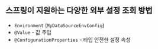 ## 스프링이 지원하는 다양한 외부 설정 조회 방법
- `Environment` (`MyDataSourceEnvConfig`)
- `@Value` - 값 주입
- `@ConfigurationProperties` - 타입 안전한 설정 속성